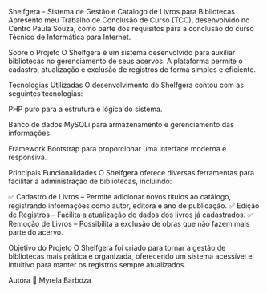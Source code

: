 Shelfgera - Sistema de Gestão e Catálogo de Livros para Bibliotecas
Apresento meu Trabalho de Conclusão de Curso (TCC), desenvolvido no Centro Paula Souza, como parte dos requisitos para a conclusão do curso Técnico de Informática para Internet.

Sobre o Projeto
O Shelfgera é um sistema desenvolvido para auxiliar bibliotecas no gerenciamento de seus acervos. A plataforma permite o cadastro, atualização e exclusão de registros de forma simples e eficiente.

Tecnologias Utilizadas
O desenvolvimento do Shelfgera contou com as seguintes tecnologias:

PHP puro para a estrutura e lógica do sistema.

Banco de dados MySQLi para armazenamento e gerenciamento das informações.

Framework Bootstrap para proporcionar uma interface moderna e responsiva.

Principais Funcionalidades
O Shelfgera oferece diversas ferramentas para facilitar a administração de bibliotecas, incluindo:

✅ Cadastro de Livros – Permite adicionar novos títulos ao catálogo, registrando informações como autor, editora e ano de publicação.
✅ Edição de Registros – Facilita a atualização de dados dos livros já cadastrados.
✅ Remoção de Livros – Possibilita a exclusão de obras que não fazem mais parte do acervo.

Objetivo do Projeto
O Shelfgera foi criado para tornar a gestão de bibliotecas mais prática e organizada, oferecendo um sistema acessível e intuitivo para manter os registros sempre atualizados.

Autora
📌 Myrela Barboza
